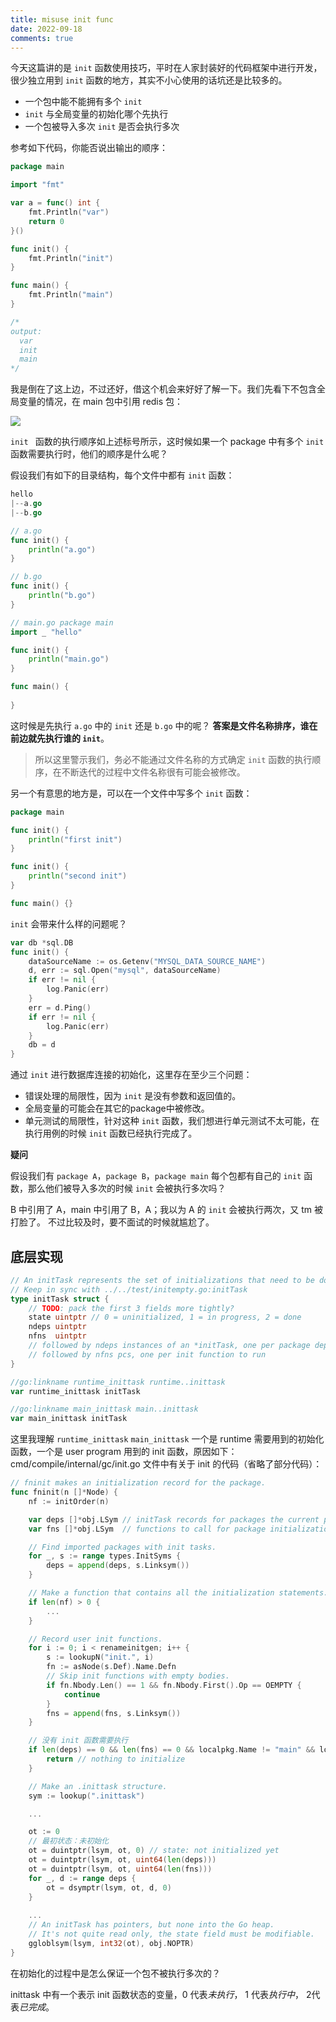 ```yaml
---
title: misuse init func
date: 2022-09-18
comments: true
---
```


今天这篇讲的是 `init` 函数使用技巧，平时在人家封装好的代码框架中进行开发，很少独立用到 `init` 函数的地方，其实不小心使用的话坑还是比较多的。

- 一个包中能不能拥有多个 `init` 
- `init` 与全局变量的初始化哪个先执行
- 一个包被导入多次 `init` 是否会执行多次

<!--more-->

参考如下代码，你能否说出输出的顺序：

```go
package main

import "fmt"

var a = func() int {
    fmt.Println("var")
    return 0
}()

func init() {
    fmt.Println("init")
}

func main() {
    fmt.Println("main")
}

/* 
output:
  var
  init
  main
*/
```



我是倒在了这上边，不过还好，借这个机会来好好了解一下。我们先看下不包含全局变量的情况，在 main 包中引用 redis 包：

![](https://s2.loli.net/2022/06/29/3BlmuwZKvqONH9s.png)



`init ` 函数的执行顺序如上述标号所示，这时候如果一个 package 中有多个 `init` 函数需要执行时，他们的顺序是什么呢？

假设我们有如下的目录结构，每个文件中都有 `init` 函数：

```go
hello
|--a.go
|--b.go
```

```go
// a.go
func init() {
    println("a.go")
}

// b.go
func init() {
    println("b.go")
}

// main.go package main
import _ "hello"

func init() {
    println("main.go")
}

func main() {
    
}
```



这时候是先执行 `a.go` 中的 `init` 还是 `b.go` 中的呢？ **答案是文件名称排序，谁在前边就先执行谁的 `init`**。

> 所以这里警示我们，务必不能通过文件名称的方式确定 `init` 函数的执行顺序，在不断迭代的过程中文件名称很有可能会被修改。



另一个有意思的地方是，可以在一个文件中写多个 `init` 函数：

```go
package main

func init() {
    println("first init")
}

func init() {
    println("second init")
}

func main() {}
```



 `init` 会带来什么样的问题呢？

```go
var db *sql.DB
func init() {
    dataSourceName := os.Getenv("MYSQL_DATA_SOURCE_NAME")
    d, err := sql.Open("mysql", dataSourceName)
    if err != nil {
        log.Panic(err)
    }
    err = d.Ping()
    if err != nil {
        log.Panic(err)
    }
    db = d
}
```

通过 `init` 进行数据库连接的初始化，这里存在至少三个问题：

- 错误处理的局限性，因为 `init` 是没有参数和返回值的。
- 全局变量的可能会在其它的package中被修改。
- 单元测试的局限性，针对这种 `init` 函数，我们想进行单元测试不太可能，在执行用例的时候 `init` 函数已经执行完成了。

**疑问**

假设我们有 `package A`，`package B`，`package main` 每个包都有自己的  `init` 函数，那么他们被导入多次的时候  `init` 会被执行多次吗？

B 中引用了 A，main 中引用了 B，A；我以为 A 的 `init` 会被执行两次，又 tm 被打脸了。 不过比较及时，要不面试的时候就尴尬了。



## 底层实现

```go
// An initTask represents the set of initializations that need to be done for a package.
// Keep in sync with ../../test/initempty.go:initTask
type initTask struct {
	// TODO: pack the first 3 fields more tightly?
	state uintptr // 0 = uninitialized, 1 = in progress, 2 = done
	ndeps uintptr
	nfns  uintptr
	// followed by ndeps instances of an *initTask, one per package depended on
	// followed by nfns pcs, one per init function to run
}

//go:linkname runtime_inittask runtime..inittask
var runtime_inittask initTask

//go:linkname main_inittask main..inittask
var main_inittask initTask	
```

这里我理解 `runtime_inittask` `main_inittask` 一个是 runtime 需要用到的初始化函数，一个是 user program 用到的 init 函数，原因如下：cmd/compile/internal/gc/init.go 文件中有关于 init 的代码（省略了部分代码）：

```go
// fninit makes an initialization record for the package.
func fninit(n []*Node) {
    nf := initOrder(n)

    var deps []*obj.LSym // initTask records for packages the current package depends on
    var fns []*obj.LSym  // functions to call for package initialization

    // Find imported packages with init tasks.
    for _, s := range types.InitSyms {
        deps = append(deps, s.Linksym())
    }

    // Make a function that contains all the initialization statements.
    if len(nf) > 0 {
        ...
    }

    // Record user init functions.
    for i := 0; i < renameinitgen; i++ {
        s := lookupN("init.", i)
        fn := asNode(s.Def).Name.Defn
        // Skip init functions with empty bodies.
        if fn.Nbody.Len() == 1 && fn.Nbody.First().Op == OEMPTY {
            continue
        }
        fns = append(fns, s.Linksym())
    }

    // 没有 init 函数需要执行
    if len(deps) == 0 && len(fns) == 0 && localpkg.Name != "main" && localpkg.Name != "runtime" {
        return // nothing to initialize
    }

    // Make an .inittask structure.
    sym := lookup(".inittask")

    ...

    ot := 0
    // 最初状态：未初始化
    ot = duintptr(lsym, ot, 0) // state: not initialized yet
    ot = duintptr(lsym, ot, uint64(len(deps)))
    ot = duintptr(lsym, ot, uint64(len(fns)))
    for _, d := range deps {
        ot = dsymptr(lsym, ot, d, 0)
    }
    
    ...
    // An initTask has pointers, but none into the Go heap.
    // It's not quite read only, the state field must be modifiable.
    ggloblsym(lsym, int32(ot), obj.NOPTR)
}
```



在初始化的过程中是怎么保证一个包不被执行多次的？

inittask 中有一个表示 init 函数状态的变量，0 代表*未执行*， 1 代表*执行中*， 2代表*已完成*。